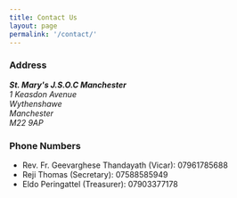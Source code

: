 ```yaml
---
title: Contact Us
layout: page
permalink: '/contact/'
---
```


### Address
<address>
  <strong>St. Mary's J.S.O.C Manchester</strong><br />
  1 Keasdon Avenue<br />
  Wythenshawe<br />
  Manchester<br />
  M22 9AP
</address>

### Phone Numbers
<ul>
  <li>Rev. Fr. Geevarghese Thandayath (Vicar): 07961785688</li>
  <li>Reji Thomas (Secretary): 07588585949</li>
  <li>Eldo Peringattel (Treasurer): 07903377178</li>
</ul>
